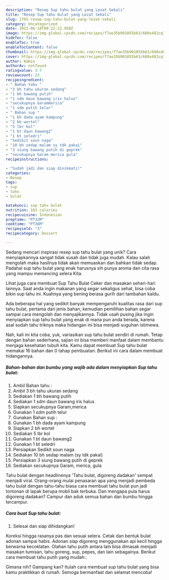 ```yaml
---
description: "Resep Sup tahu bulat yang Lezat Sekali"
title: "Resep Sup tahu bulat yang Lezat Sekali"
slug: 1765-resep-sup-tahu-bulat-yang-lezat-sekali
category: Uncategorized
date: 2022-06-18T09:22:12.950Z
image: https://img-global.cpcdn.com/recipes/f7ae35b901055b63/680x482cq70/sup-tahu-bulat-foto-resep-utama.jpg
hideToc: false
enableToc: true
enableTocContent: false
thumbnail: https://img-global.cpcdn.com/recipes/f7ae35b901055b63/680x482cq70/sup-tahu-bulat-foto-resep-utama.jpg
cover: https://img-global.cpcdn.com/recipes/f7ae35b901055b63/680x482cq70/sup-tahu-bulat-foto-resep-utama.jpg
author: Admin
authorAv: notfound
ratingvalue: 3.7
reviewcount: 23
recipeingredient:
- " Bahan tahu "
- "3 bh tahu ukuran sedang"
- "1 bh bawang putih"
- "1 sdm daun bawang iris halus"
- "secukupnya Garammerica"
- "1 sdm putih telur"
- " Bahan sup "
- "1 bh dada ayam kampung"
- "2 bh wortel"
- "5 lbr kol"
- "1 bt daun bawang2"
- "1 bt seledri"
- "Sedikit soun naga"
- "10 bh sedap malam sy tdk pakai"
- "3 siung bawang putih di geprek"
- "secukupnya Garam merica gula"
recipeinstructions:

- "Sudah jadi dan siap dinikmati!"
categories:
- Resep
tags:
- sup
- tahu
- bulat

katakunci: sup tahu bulat 
nutrition: 163 calories
recipecuisine: Indonesian
preptime: "PT32M"
cooktime: "PT36M"
recipeyield: "3"
recipecategory: Dessert

---
```





Sedang mencari inspirasi resep sup tahu bulat yang unik? Cara menyiapkannya sangat tidak susah dan tidak juga mudah. Kalau salah mengolah maka hasilnya tidak akan memuaskan dan bahkan tidak sedap. Padahal sup tahu bulat yang enak harusnya sih punya aroma dan cita rasa yang mampu memancing selera Kita.





Lihat juga cara membuat Sup Tahu Bulat Ceker dan masakan sehari-hari lainnya. Saat anda ingin makanan yang segar sekaligus sehat, bisa coba bikin sup tahu ini. Kuahnya yang bening berasa gurih dari tambahan kaldu.

Ada beberapa hal yang sedikit banyak mempengaruhi kualitas rasa dari sup tahu bulat, pertama dari jenis bahan, kemudian pemilihan bahan segar sampai cara mengolah dan menyajikannya. Tidak usah pusing jika ingin menyiapkan sup tahu bulat yang enak di mana pun anda berada, karena asal sudah tahu triknya maka hidangan ini bisa menjadi suguhan istimewa.






Nah, kali ini kita coba, yuk, variasikan sup tahu bulat sendiri di rumah. Tetap dengan bahan sederhana, sajian ini bisa memberi manfaat dalam membantu menjaga kesehatan tubuh kita. Kamu dapat membuat Sup tahu bulat memakai 16 bahan dan 0 tahap pembuatan. Berikut ini cara dalam membuat hidangannya.

<!--inarticleads1-->

##### Bahan-bahan dan bumbu yang wajib ada dalam menyiapkan Sup tahu bulat:

1. Ambil  Bahan tahu :
1. Ambil 3 bh tahu ukuran sedang
1. Sediakan 1 bh bawang putih
1. Sediakan 1 sdm daun bawang iris halus
1. Siapkan secukupnya Garam,merica
1. Gunakan 1 sdm putih telur
1. Gunakan  Bahan sup :
1. Gunakan 1 bh dada ayam kampung
1. Siapkan 2 bh wortel
1. Sediakan 5 lbr kol
1. Gunakan 1 bt daun bawang2
1. Gunakan 1 bt seledri
1. Persiapkan Sedikit soun naga
1. Sediakan 10 bh sedap malam (sy tdk pakai)
1. Persiapkan 3 siung bawang putih di geprek
1. Sediakan secukupnya Garam, merica, gula


Tahu bulat dengan headlinenya &#39;Tahu bulat, digoreng dadakan&#39; sempat menjadi viral. Orang-orang mulai penasaran apa yang menjadi pembeda tahu bulat dengan tahu-tahu biasa cara membuat tahu bulat pun jadi tontonan di lapak berupa mobil bak terbuka. Dan mengapa pula harus digoreng dadakan? Campur dan aduk semua bahan dan bumbu hingga tercampur. 

<!--inarticleads2-->

##### Cara buat Sup tahu bulat:


1. Selesai dan siap dihidangkan!

Koreksi hingga rasanya pas dan sesuai selera. Cetak dan bentuk bulat adonan sampai habis. Adonan siap digoreng menggunakan api kecil hingga berwarna kecoklatan. Olahan tahu putih antara lain bisa dimasak menjadi masakan tumisan, tahu goreng, sup, pepes, dan lain sebagainya. Berikut cara membuat tahu putih yang mudah:. 

Gimana nih? Gampang kan? Itulah cara membuat sup tahu bulat yang bisa kamu praktikkan di rumah. Semoga bermanfaat dan selamat mencoba!
